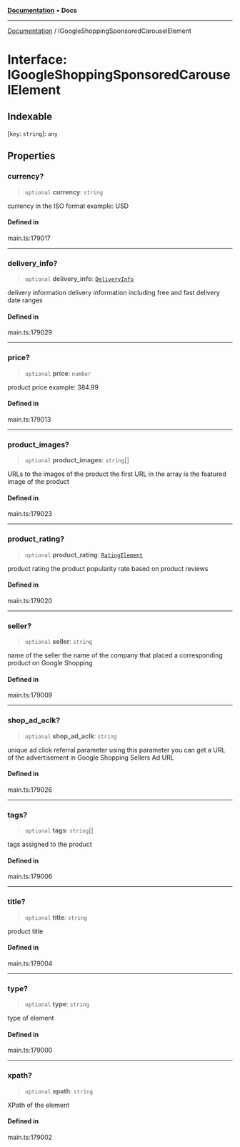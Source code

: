 [**Documentation**](../README.md) • **Docs**

***

[Documentation](../globals.md) / IGoogleShoppingSponsoredCarouselElement

# Interface: IGoogleShoppingSponsoredCarouselElement

## Indexable

 \[`key`: `string`\]: `any`

## Properties

### currency?

> `optional` **currency**: `string`

currency in the ISO format
example:
USD

#### Defined in

main.ts:179017

***

### delivery\_info?

> `optional` **delivery\_info**: [`DeliveryInfo`](../classes/DeliveryInfo.md)

delivery information
delivery information including free and fast delivery date ranges

#### Defined in

main.ts:179029

***

### price?

> `optional` **price**: `number`

product price
example:
384.99

#### Defined in

main.ts:179013

***

### product\_images?

> `optional` **product\_images**: `string`[]

URLs to the images of the product
the first URL in the array is the featured image of the product

#### Defined in

main.ts:179023

***

### product\_rating?

> `optional` **product\_rating**: [`RatingElement`](../classes/RatingElement.md)

product rating
the product popularity rate based on product reviews

#### Defined in

main.ts:179020

***

### seller?

> `optional` **seller**: `string`

name of the seller
the name of the company that placed a corresponding product on Google Shopping

#### Defined in

main.ts:179009

***

### shop\_ad\_aclk?

> `optional` **shop\_ad\_aclk**: `string`

unique ad click referral parameter
using this parameter you can get a URL of the advertisement in Google Shopping Sellers Ad URL

#### Defined in

main.ts:179026

***

### tags?

> `optional` **tags**: `string`[]

tags assigned to the product

#### Defined in

main.ts:179006

***

### title?

> `optional` **title**: `string`

product title

#### Defined in

main.ts:179004

***

### type?

> `optional` **type**: `string`

type of element

#### Defined in

main.ts:179000

***

### xpath?

> `optional` **xpath**: `string`

XPath of the element

#### Defined in

main.ts:179002
